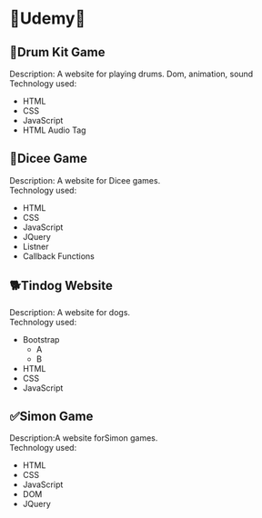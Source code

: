 # 🔰Udemy🔰
## 🥁Drum Kit Game
Description: A website for playing drums. Dom, animation, sound<br>
Technology used:
* HTML
* CSS
* JavaScript
* HTML Audio Tag

## 🎲Dicee Game
Description: A website for Dicee games.<br>
Technology used:
* HTML
* CSS
* JavaScript
* JQuery
* Listner
* Callback Functions
## 🐕Tindog Website
Description: A website for dogs. <br>
Technology used:
* Bootstrap
  * A
  * B
* HTML
* CSS
* JavaScript
## ✅Simon Game 
Description:A website forSimon games.<br>
Technology used:
* HTML
* CSS
* JavaScript
* DOM
* JQuery
